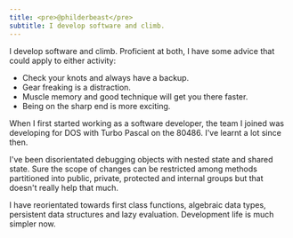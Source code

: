 ```yaml
---
title: <pre>@philderbeast</pre>
subtitle: I develop software and climb.
---
```


I develop software and climb. Proficient at both, I have some advice that could
apply to either activity:

* Check your knots and always have a backup.
* Gear freaking is a distraction.
* Muscle memory and good technique will get you there faster.
* Being on the sharp end is more exciting.

When I first started working as a software developer, the team I joined was
developing for DOS with Turbo Pascal on the 80486. I've learnt a lot since
then.

I've been disorientated debugging objects with nested state and shared state.
Sure the scope of changes can be restricted among methods partitioned into
public, private, protected and internal groups but that doesn't really help
that much.

I have reorientated towards first class functions, algebraic data types,
persistent data structures and lazy evaluation. Development life is much
simpler now.

